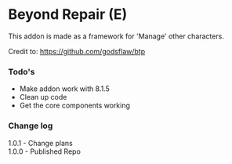 # Beyond Repair (E)
This addon is made as a framework for 'Manage' other characters.


Credit to:
https://github.com/godsflaw/btp

### Todo's
* Make addon work with 8.1.5
* Clean up code
* Get the core components working


### Change log
1.0.1 - Change plans<br />
1.0.0 - Published Repo<br />
